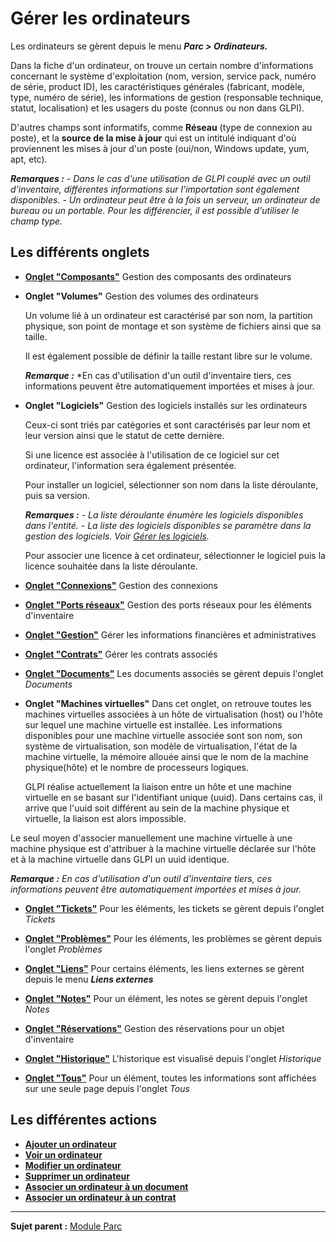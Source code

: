 Gérer les ordinateurs
=====================

Les ordinateurs se gèrent depuis le menu ***Parc \> Ordinateurs.***

Dans la fiche d'un ordinateur, on trouve un certain nombre d'informations concernant le système d'exploitation (nom, version, service pack, numéro de série, product ID), les caractéristiques générales (fabricant, modèle, type, numéro de série), les informations de gestion (responsable technique, statut, localisation) et les usagers du poste (connus ou non dans GLPI).

D'autres champs sont informatifs, comme **Réseau** (type de connexion au poste), et la **source de la mise à jour** qui est un intitulé indiquant d'où proviennent les mises à jour d'un poste (oui/non, Windows update, yum, apt, etc).

***Remarques :***
*- Dans le cas d'une utilisation de GLPI couplé avec un outil d'inventaire, différentes informations sur l'importation sont également disponibles.*
*- Un ordinateur peut être à la fois un serveur, un ordinateur de bureau ou un portable. Pour les différencier, il est possible d'utiliser le champ type.*

Les différents onglets
----------------------
-   **[Onglet "Composants"](index.php?fr/commontabs/item_composants.md)**
     Gestion des composants des ordinateurs

-   **Onglet "Volumes"**
     Gestion des volumes des ordinateurs

    Un volume lié à un ordinateur est caractérisé par son nom, la partition physique, son point de montage et son système de fichiers ainsi que sa taille.

    Il est également possible de définir la taille restant libre sur le volume.

    ***Remarque :*** *En cas d'utilisation d'un outil d'inventaire tiers, ces informations peuvent être automatiquement importées et mises à jour.

-   **Onglet "Logiciels"**
     Gestion des logiciels installés sur les ordinateurs

    Ceux-ci sont triés par catégories et sont caractérisés par leur nom et leur version ainsi que le statut de cette dernière.

    Si une licence est associée à l'utilisation de ce logiciel sur cet ordinateur, l'information sera également présentée.

    Pour installer un logiciel, sélectionner son nom dans la liste déroulante, puis sa version.

    ***Remarques :***
    *- La liste déroulante énumère les logiciels disponibles dans l'entité.*
    *- La liste des logiciels disponibles se paramètre dans la gestion des logiciels. Voir [*Gérer les logiciels*](inventory_software.html "Les logiciels se gèrent depuis le menu Parc > Logiciel").*

    Pour associer une licence à cet ordinateur, sélectionner le logiciel puis la licence souhaitée dans la liste déroulante.


-   **[Onglet "Connexions"](index.php?fr/commontabs/item_connexions.md)**
     Gestion des connexions

-   **[Onglet "Ports réseaux"](index.php?fr/commontabs/item_portsreseau.md)**
     Gestion des ports réseaux pour les éléments d'inventaire

-   **[Onglet "Gestion"](index.php?fr/commontabs/item_gestion)**
    Gérer les informations financières et administratives

-   **[Onglet "Contrats"](index.php?fr/commontabs/item_contrats.md)**
    Gérer les contrats associés

-   **[Onglet "Documents"](index.php?fr/commontabs/item_documents.md)**
    Les documents associés se gèrent depuis l'onglet *Documents*

-   **Onglet "Machines virtuelles"**
    Dans cet onglet, on retrouve toutes les machines virtuelles associées à un hôte de virtualisation (host) ou l'hôte sur lequel une machine virtuelle est installée. Les informations disponibles pour une machine virtuelle associée sont son nom, son système de virtualisation, son modèle de virtualisation, l'état de la machine virtuelle, la mémoire allouée ainsi que le nom de la machine physique(hôte) et le nombre de processeurs logiques.

    GLPI réalise actuellement la liaison entre un hôte et une machine virtuelle en se basant sur l'identifiant unique (uuid). Dans certains cas, il arrive que l'uuid soit différent au sein de la machine physique et virtuelle, la liaison est alors impossible.

   Le seul moyen d'associer manuellement une machine virtuelle à une machine physique est d'attribuer à la machine virtuelle déclarée sur l'hôte et à la machine virtuelle dans GLPI un uuid identique.

   ***Remarque :** En cas d'utilisation d'un outil d'inventaire tiers, ces informations peuvent être automatiquement importées et mises à jour.*

-   **[Onglet "Tickets"](index.php?fr/commontabs/item_tickets.md)**
    Pour les éléments, les tickets se gèrent depuis l'onglet *Tickets*

-   **[Onglet "Problèmes"](index.php?fr/commontabs/item_problemes.md)**
    Pour les éléments, les problèmes se gèrent depuis l'onglet *Problèmes*

-   **[Onglet "Liens"](index.php?fr/commontabs/item_liens.md)**
     Pour certains éléments, les liens externes se gèrent depuis le menu ***Liens externes***

-   **[Onglet "Notes"](index.php?fr/commontabs/item_notes.md)**
     Pour un élément, les notes se gèrent depuis l'onglet *Notes*

-   **[Onglet "Réservations"](index.php?fr/commontabs/item_reservations.md)**
     Gestion des réservations pour un objet d'inventaire

-   **[Onglet "Historique"](index.php?fr/commontabs/item_historique.md)**
     L'historique est visualisé depuis l'onglet *Historique*

-   **[Onglet "Tous"](index.php?fr/commontabs/item_tous.md)**
     Pour un élément, toutes les informations sont affichées sur une seule page depuis l'onglet *Tous*

Les différentes actions
-----------------------
-   **[Ajouter un  ordinateur](index.php?fr/commontabs/item_create.md)**
-   **[Voir un ordinateur](index.php?fr/commontabs/item_read.md)**
-   **[Modifier un ordinateur](index.php?fr/commontabs/item_update.md)**
-   **[Supprimer un ordinateur](index.php?fr/commontabs/item_delete.md)**
-   **[Associer un ordinateur à un document](index.php?fr/commontabs/item_liendocument.md)**
-   **[Associer un ordinateur à un contrat](index.php?fr/commontabs/item_liencontrat.md)**

------------
**Sujet parent :** [Module Parc](index.php?fr/03_Module_Parc/01_Module_Parc.md "Module Parc de GLPI")

